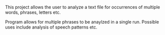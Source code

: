 This project allows the user to analyze a text file for occurrences of multiple words, phrases, letters etc.

Program allows for multiple phrases to be anaylzed in a single run. Possible uses include analysis of speech patterns etc.
